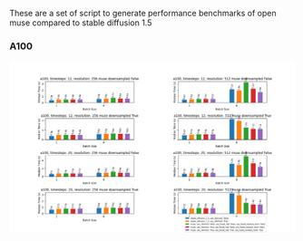 These are a set of script to generate performance benchmarks of open muse compared 
to stable diffusion 1.5

### A100

![full_12](./artifacts/a100.png)